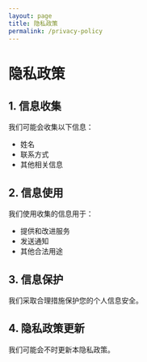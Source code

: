 ```yaml
---
layout: page
title: 隐私政策
permalink: /privacy-policy
---
```


# 隐私政策

## 1. 信息收集
我们可能会收集以下信息：
- 姓名
- 联系方式
- 其他相关信息

## 2. 信息使用
我们使用收集的信息用于：
- 提供和改进服务
- 发送通知
- 其他合法用途

## 3. 信息保护
我们采取合理措施保护您的个人信息安全。

## 4. 隐私政策更新
我们可能会不时更新本隐私政策。
